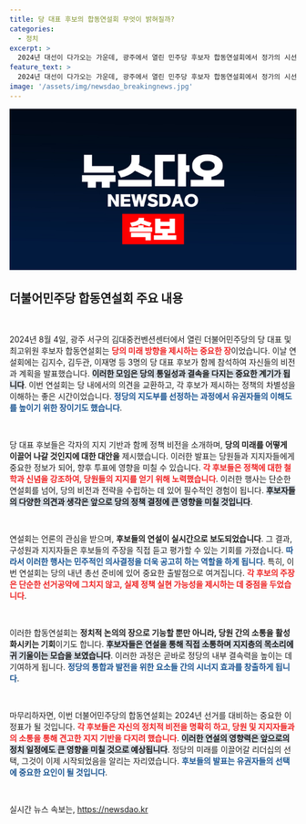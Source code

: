 ```yaml
---
title: 당 대표 후보의 합동연설회 무엇이 밝혀질까?
categories:
  - 정치
excerpt: >
  2024년 대선이 다가오는 가운데, 광주에서 열린 민주당 후보자 합동연설회에서 정가의 시선을 사로잡은 이재명, 김두관, 김지수의 경쟁이 펼쳐졌다! 과연 누가 당을 이끌 차세대 리더가 될 것인가?
feature_text: >
  2024년 대선이 다가오는 가운데, 광주에서 열린 민주당 후보자 합동연설회에서 정가의 시선을 사로잡은 이재명, 김두관, 김지수의 경쟁이 펼쳐졌다! 과연 누가 당을 이끌 차세대 리더가 될 것인가?
image: '/assets/img/newsdao_breakingnews.jpg'
---
```


<p><img src="/assets/img/newsdao_breakingnews.jpg" alt="ranknews 속보" /></p>

<h2 data-ke-size="size26">더불어민주당 합동연설회 주요 내용</h2>

<p data-ke-size="size16">&nbsp;</p>

<p>2024년 8월 4일, 광주 서구의 김대중컨벤션센터에서 열린 더불어민주당의 당 대표 및 최고위원 후보자 합동연설회는 <b><span style="color: #ee2323;">당의 미래 방향을 제시하는 중요한 장</span></b>이었습니다. 이날 연설회에는 김지수, 김두관, 이재명 등 3명의 당 대표 후보가 함께 참석하여 자신들의 비전과 계획을 발표했습니다. <b><span style="background-color: #21538527;">이러한 모임은 당의 통일성과 결속을 다지는 중요한 계기가 됩니다</span></b>. 이번 연설회는 당 내에서의 의견을 교환하고, 각 후보가 제시하는 정책의 차별성을 이해하는 좋은 시간이었습니다. <b><span style="color: #1a5490;">정당의 지도부를 선정하는 과정에서 유권자들의 이해도를 높이기 위한 장이기도 했습니다</span></b>.</p>

<p data-ke-size="size16">&nbsp;</p>

<p>당 대표 후보들은 각자의 지지 기반과 함께 정책 비전을 소개하며, <b>당의 미래를 어떻게 이끌어 나갈 것인지에 대한 대안을</b> 제시했습니다. 이러한 발표는 당원들과 지지자들에게 중요한 정보가 되어, 향후 투표에 영향을 미칠 수 있습니다. <b><span style="color: #ee2323;">각 후보들은 정책에 대한 철학과 신념을 강조하여, 당원들의 지지를 얻기 위해 노력했습니다</span></b>. 이러한 행사는 단순한 연설회를 넘어, 당의 비전과 전략을 수립하는 데 있어 필수적인 경험이 됩니다. <b><span style="background-color: #21538527;">후보자들의 다양한 의견과 생각은 앞으로 당의 정책 결정에 큰 영향을 미칠 것입니다</span></b>.</p>

<p data-ke-size="size16">&nbsp;</p>

<p>연설회는 언론의 관심을 받으며, <b>후보들의 연설이 실시간으로 보도되었습니다</b>. 그 결과, 구성원과 지지자들은 후보들의 주장을 직접 듣고 평가할 수 있는 기회를 가졌습니다. <b><span style="color: #1a5490;">따라서 이러한 행사는 민주적인 의사결정을 더욱 공고히 하는 역할을 하게 됩니다</span></b>. 특히, 이번 연설회는 당의 내년 총선 준비에 있어 중요한 출발점으로 여겨집니다. <b><span style="color: #ee2323;">각 후보의 주장은 단순한 선거공약에 그치지 않고, 실제 정책 실현 가능성을 제시하는 데 중점을 두었습니다</span></b>.</p>

<p data-ke-size="size16">&nbsp;</p>

<p>이러한 합동연설회는 <b>정치적 논의의 장으로 기능할 뿐만 아니라, 당원 간의 소통을 활성화시키는 기회</b>이기도 합니다. <b><span style="background-color: #21538527;">후보자들은 연설을 통해 직접 소통하며 지지층의 목소리에 귀 기울이는 모습을 보였습니다</span></b>. 이러한 과정은 곧바로 정당의 내부 결속력을 높이는 데 기여하게 됩니다. <b><span style="color: #1a5490;">정당의 통합과 발전을 위한 요소들 간의 시너지 효과를 창출하게 됩니다</span></b>.</p>

<p data-ke-size="size16">&nbsp;</p>

<p>마무리하자면, 이번 더불어민주당의 합동연설회는 2024년 선거를 대비하는 중요한 이정표가 될 것입니다. <b><span style="color: #ee2323;">각 후보들은 자신의 정치적 비전을 명확히 하고, 당원 및 지지자들과의 소통을 통해 견고한 지지 기반을 다지려 했습니다</span></b>. <b><span style="background-color: #21538527;">이러한 연설의 영향력은 앞으로의 정치 일정에도 큰 영향을 미칠 것으로 예상됩니다</span></b>. 정당의 미래를 이끌어갈 리더십의 선택, 그것이 이제 시작되었음을 알리는 자리였습니다. <b><span style="color: #1a5490;">후보들의 발표는 유권자들의 선택에 중요한 요인이 될 것입니다</span></b>. </p>

<p data-ke-size="size16">&nbsp;</p>
실시간 뉴스 속보는, <a href="https://newsdao.kr" rel="dofollow">https://newsdao.kr</a>



